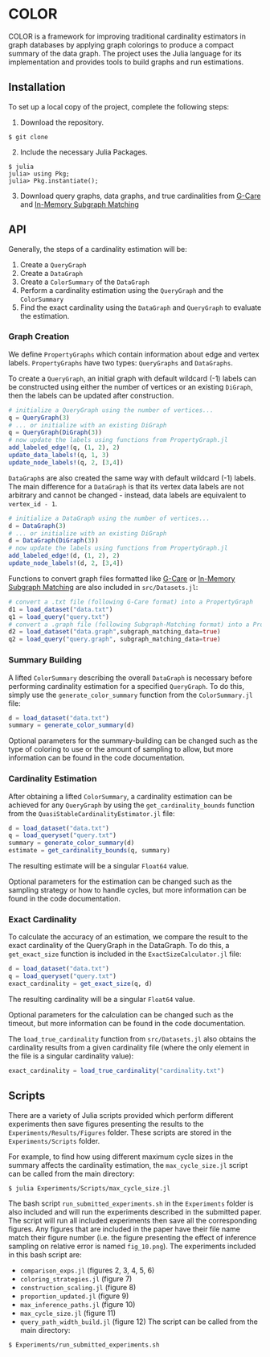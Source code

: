 # COLOR
<!-- # qColoringCardinality.jl -->

<!-- Tidyverse lifecycle badges, see https://www.tidyverse.org/lifecycle/ Uncomment or delete as needed. -->
<!-- ![lifecycle](https://img.shields.io/badge/lifecycle-experimental-orange.svg)<!--
![lifecycle](https://img.shields.io/badge/lifecycle-maturing-blue.svg)
![lifecycle](https://img.shields.io/badge/lifecycle-stable-green.svg)
![lifecycle](https://img.shields.io/badge/lifecycle-retired-orange.svg)
![lifecycle](https://img.shields.io/badge/lifecycle-archived-red.svg)
![lifecycle](https://img.shields.io/badge/lifecycle-dormant-blue.svg) -->
<!-- [![build](https://github.com/mkyl/qColoringCardinality.jl/workflows/CI/badge.svg)](https://github.com/mkyl/qColoringCardinality.jl/actions?query=workflow%3ACI) -->
<!-- travis-ci.com badge, uncomment or delete as needed, depending on whether you are using that service. -->
<!-- [![Build Status](https://travis-ci.com/mkyl/qColoringCardinality.jl.svg?branch=master)](https://travis-ci.com/mkyl/qColoringCardinality.jl) -->
<!-- Coverage badge on codecov.io, which is used by default. -->
<!-- [![codecov.io](http://codecov.io/github/mkyl/qColoringCardinality.jl/coverage.svg?branch=master)](http://codecov.io/github/mkyl/qColoringCardinality.jl?branch=master) -->
<!-- Documentation -- uncomment or delete as needed -->
<!--
[![Documentation](https://img.shields.io/badge/docs-stable-blue.svg)](https://mkyl.github.io/qColoringCardinality.jl/stable)
[![Documentation](https://img.shields.io/badge/docs-master-blue.svg)](https://mkyl.github.io/qColoringCardinality.jl/dev)
-->

COLOR is a framework for improving traditional cardinality estimators in graph databases by applying graph colorings to produce a compact summary of the data graph. The project uses the Julia language for its implementation and provides tools to build graphs and run estimations.

## Installation

To set up a local copy of the project, complete the following steps:

1. Download the repository.
```
$ git clone
```

2. Include the necessary Julia Packages.
```
$ julia
julia> using Pkg;
julia> Pkg.instantiate();
```

3. Download query graphs, data graphs, and true cardinalities from [G-Care](https://github.com/yspark-dblab/gcare) and [In-Memory Subgraph Matching](https://github.com/RapidsAtHKUST/SubgraphMatching)

## API

Generally, the steps of a cardinality estimation will be:
1. Create a `QueryGraph`
2. Create a `DataGraph`
3. Create a `ColorSummary` of the `DataGraph`
4. Perform a cardinality estimation using the `QueryGraph` and the `ColorSummary`
5. Find the exact cardinality using the `DataGraph` and `QueryGraph` to evaluate the estimation.

### Graph Creation
We define `PropertyGraphs` which contain information about edge and vertex labels. `PropertyGraphs` have two types: `QueryGraphs` and `DataGraphs`. 

To create a `QueryGraph`, an initial graph with default wildcard (-1) labels can be constructed using either the number of vertices or an existing `DiGraph`, then the labels can be updated after construction.
```julia
# initialize a QueryGraph using the number of vertices...
q = QueryGraph(3)
# ... or initialize with an existing DiGraph
q = QueryGraph(DiGraph(3))
# now update the labels using functions from PropertyGraph.jl
add_labeled_edge!(q, (1, 2), 2)
update_data_labels!(q, 1, 3)
update_node_labels!(q, 2, [3,4])
```

`DataGraph`s are also created the same way with default wildcard (-1) labels. The main difference for a `DataGraph` is that its vertex data labels are not arbitrary and cannot be changed - instead, data labels are equivalent to `vertex_id - 1`.
```julia
# initialize a DataGraph using the number of vertices...
d = DataGraph(3)
# ... or initialize with an existing DiGraph
d = DataGraph(DiGraph(3))
# now update the labels using functions from PropertyGraph.jl
add_labeled_edge!(d, (1, 2), 2)
update_node_labels!(d, 2, [3,4])
```

Functions to convert graph files formatted like [G-Care](https://github.com/yspark-dblab/gcare) or [In-Memory Subgraph Matching](https://github.com/RapidsAtHKUST/SubgraphMatching) are also included in `src/Datasets.jl`: 
```julia
# convert a .txt file (following G-Care format) into a PropertyGraph
d1 = load_dataset("data.txt")
q1 = load_query("query.txt")
# convert a .graph file (following Subgraph-Matching format) into a PropertyGraph
d2 = load_dataset("data.graph",subgraph_matching_data=true)
q2 = load_query("query.graph", subgraph_matching_data=true)
```

### Summary Building

A lifted `ColorSummary` describing the overall `DataGraph` is necessary before performing cardinality estimation for a specified `QueryGraph`. To do this, simply use the `generate_color_summary` function from the `ColorSummary.jl` file:
```julia
d = load_dataset("data.txt")
summary = generate_color_summary(d)
```
Optional parameters for the summary-building can be changed such as the type of coloring to use or the amount of sampling to allow, but more information can be found in the code documentation.

### Cardinality Estimation

After obtaining a lifted `ColorSummary`, a cardinality estimation can be achieved for any `QueryGraph` by using the `get_cardinality_bounds` function from the `QuasiStableCardinalityEstimator.jl` file:
```julia
d = load_dataset("data.txt")
q = load_queryset("query.txt")
summary = generate_color_summary(d)
estimate = get_cardinality_bounds(q, summary)
```
The resulting estimate will be a singular `Float64` value.

Optional parameters for the estimation can be changed such as the sampling strategy or how to handle cycles, but more information can be found in the code documentation.


### Exact Cardinality
To calculate the accuracy of an estimation, we compare the result to the exact cardinality of the QueryGraph in the DataGraph. To do this, a `get_exact_size` function is included in the `ExactSizeCalculator.jl` file:
```julia
d = load_dataset("data.txt")
q = load_queryset("query.txt")
exact_cardinality = get_exact_size(q, d)
```
The resulting cardinality will be a singular `Float64` value.

Optional parameters for the calculation can be changed such as the timeout, but more information can be found in the code documentation.

The `load_true_cardinality` function from `src/Datasets.jl` also obtains the cardinality results from a given cardinality file (where the only element in the file is a singular cardinality value):
```julia
exact_cardinality = load_true_cardinality("cardinality.txt")
```

## Scripts

There are a variety of Julia scripts provided which perform different experiments then save figures presenting the results to the `Experiments/Results/Figures` folder. These scripts are stored in the `Experiments/Scripts` folder.

For example, to find how using different maximum cycle sizes in the summary affects the cardinality estimation, the `max_cycle_size.jl` script can be called from the main directory:
```
$ julia Experiments/Scripts/max_cycle_size.jl
```

The bash script `run_submitted_experiments.sh` in the `Experiments` folder is also included and will run the experiments described in the submitted paper. The script will run all included experiments then save all the corresponding figures. Any figures that are included in the paper have their file name match their figure number (i.e. the figure presenting the effect of inference sampling on relative error is named `fig_10.png`). The experiments included in this bash script are:
- `comparison_exps.jl` (figures 2, 3, 4, 5, 6)
- `coloring_strategies.jl` (figure 7)
- `construction_scaling.jl` (figure 8)
- `proportion_updated.jl` (figure 9)
- `max_inference_paths.jl` (figure 10)
- `max_cycle_size.jl` (figure 11)
- `query_path_width_build.jl` (figure 12)
The script can be called from the main directory:
```
$ Experiments/run_submitted_experiments.sh
```
